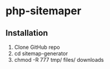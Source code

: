 # php-sitemaper
## Installation
1. Clone GitHub repo
2. cd sitemap-generator
3. chmod -R 777 tmp/ files/ downloads
